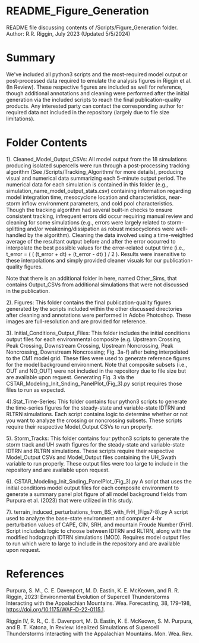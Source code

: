 # README_Figure_Generation

README file discussing contents of /Scripts/Figure_Generation folder. 
Author: R.R. Riggin, July 2023
(Updated 5/5/2024)

# Summary

We've included all python3 scripts and the most-required model output or post-processed data required to emulate the analysis figures in Riggin et al. (In Review). These respective figures are included as well for reference, though additional annotations and cleaning were performed after the initial generation via the included scripts to reach the final publication-quality products. Any interested party can contact the corresponding author for required data not included in the repository (largely due to file size limitations). 

# Folder Contents

1). Cleaned_Model_Output_CSVs: 
All model output from the 18 simulations producing isolated supercells were run through a post-processing tracking algorithm (See /Scripts/Tracking_Algorithm/ for more details), producing visual and numerical data summarizing each 5-minute output period. The numerical data for each simulation is contained in this folder (e.g., simulation_name_model_output_stats.csv) containing information regarding model integration time, mesocyclone location and characteristics, near-storm inflow environment parameters, and cold pool characteristics. Though the tracking algorithm had several built-in checks to ensure consistent tracking, infrequent errors did occur requiring manual review and cleaning for some simulations (e.g., errors were largely related to storm-splitting and/or weakening/dissipation as robust mesocyclones were well-handled by the algorithm). Cleaning the data involved using a time-weighted average of the resultant output before and after the error occurred to interpolate the best possible values for the error-related output time (i.e., t_error =  ( ( (t_error + dt) + (t_error - dt) ) / 2 ). Results were insensitive to these interpolations and simply provided cleaner visuals for our publication-quality figures.

Note that there is an additional folder in here, named Other_Sims, that contains Output_CSVs from additional simulations that were not discussed in the publication.

2). Figures:
This folder contains the final publication-quality figures generated by the scripts included within the other discussed directories after cleaning and annotations were performed in Adobe Photoshop. These images are full-resolution and are provided for reference.

3). Initial_Conditions_Output_Files: 
This folder includes the initial conditions output files for each environmental composite (e.g. Upstream Crossing, Peak Crossing, Downstream Crossing, Upstream Noncrossing, Peak Noncrossing, Downstream Noncrossing; Fig. 3a-f) after being interpolated to the CM1 model grid. These files were used to generate reference figures for the model background environment. Note that composite subsets (i.e., OUT and NO_OUT) were not included in the repository due to file size but are available upon request. Generating Fig. 3 via the CSTAR_Modeling_Init_Snding_PanelPlot_(Fig_3).py script requires those files to run as expected.

4).Stat_Time-Series: 
This folder contains four python3 scripts to generate the time-series figures for the steady-state and variable-state IDTRN and RLTRN simulations. Each script contains logic to determine whether or not you want to analyze the crossing or noncrossing subsets. These scripts require their respective Model_Output CSVs to run properly.

5). Storm_Tracks: 
This folder contains four python3 scripts to generate the storm track and UH swath figures for the steady-state and variable-state IDTRN and RLTRN simulations. These scripts require their respective Model_Output CSVs and Model_Output files containing the UH_Swath variable to run properly. These output files were too large to include in the repository and are available upon request.

6). CSTAR_Modeling_Init_Snding_PanelPlot_(Fig_3).py
A script that uses the initial conditions model output files for each composite environment to generate a summary panel plot figure of all model background fields from Purpura et al. (2023) that were utilized in this study.

7). terrain_induced_perturbations_from_BS_with_FrH_(Figs7-8).py
A script used to analyze the base-state environment and computer 4-hr perturbation values of CAPE, CIN, SRH, and mountain Froude Number (FrH). Script includeds logic to choose between IDTRN and RLTRN, along with the modified hodograph IDTRN simulations (MOD). Requires model output files to run which were to large to include in the repository and are available upon request.

# References

Purpura, S. M., C. E. Davenport, M. D. Eastin, K. E. McKeown, and R. R. Riggin, 2023: Environmental Evolution of Supercell Thunderstorms Interacting with the Appalachian Mountains. Wea. Forecasting, 38, 179–198, https://doi.org/10.1175/WAF-D-22-0115.1.

Riggin IV, R. R., C. E. Davenport, M. D. Eastin, K. E. McKeown, S. M. Purpura, and B. T. Katona, In Review: Idealized Simulations of Supercell Thunderstorms Interacting with the Appalachian Mountains. Mon. Wea. Rev.
